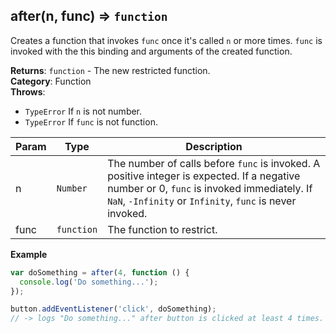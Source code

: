 <a name="after"></a>

## after(n, func) ⇒ <code>function</code>
Creates a function that invokes `func` once it's called `n` or more times.
`func` is invoked with the this binding and arguments of the created function.

**Returns**: <code>function</code> - The new restricted function.  
**Category**: Function  
**Throws**:

- <code>TypeError</code> If `n` is not number.
- <code>TypeError</code> If `func` is not function.

| Param | Type | Description |
| --- | --- | --- |
| n | <code>Number</code> | The number of calls before `func` is invoked.        A positive integer is expected.        If a negative number or 0, `func` is invoked immediately.        If `NaN`, `-Infinity` or `Infinity`, `func` is never invoked. |
| func | <code>function</code> | The function to restrict. |

**Example**  
```js
var doSomething = after(4, function () {
  console.log('Do something...');
});

button.addEventListener('click', doSomething);
// -> logs "Do something..." after button is clicked at least 4 times.
```

